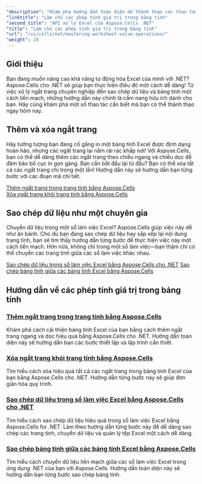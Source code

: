 ```yaml
---
"description": "Khám phá hướng dẫn toàn diện để thành thạo các thao tác giá trị bảng tính trong Excel bằng Aspose.Cells cho .NET, bao gồm thêm và xóa ngắt trang, sao chép dữ liệu, v.v."
"linktitle": "Làm chủ các phép tính giá trị trong bảng tính"
"second_title": "API xử lý Excel của Aspose.Cells .NET"
"title": "Làm chủ các phép tính giá trị trong bảng tính"
"url": "/vi/cells/net/mastering-worksheet-value-operations/"
"weight": 28
---
```


## Giới thiệu

Bạn đang muốn nâng cao khả năng tự động hóa Excel của mình với .NET? Aspose.Cells cho .NET sẽ giúp bạn thực hiện điều đó một cách dễ dàng! Từ việc xử lý ngắt trang chuyên nghiệp đến sao chép dữ liệu và bảng tính một cách liền mạch, những hướng dẫn này chính là cẩm nang hữu ích dành cho bạn. Hãy cùng khám phá một số thao tác cần biết mà bạn có thể thành thạo ngay hôm nay.

## Thêm và xóa ngắt trang  

Hãy tưởng tượng bạn đang cố gắng in một bảng tính Excel được định dạng hoàn hảo, nhưng các ngắt trang lại nằm rải rác khắp nơi! Với Aspose.Cells, bạn có thể dễ dàng thêm các ngắt trang theo chiều ngang và chiều dọc để đảm bảo bố cục in gọn gàng. Bạn cần bắt đầu lại từ đầu? Bạn có thể xóa tất cả các ngắt trang chỉ trong một lần! Hướng dẫn này sẽ hướng dẫn bạn từng bước với các đoạn mã chi tiết.  

[Thêm ngắt trang trong trang tính bằng Aspose.Cells](./adding-page-breaks/)  
[Xóa ngắt trang khỏi trang tính bằng Aspose.Cells](./clear-page-breaks/)  

## Sao chép dữ liệu như một chuyên gia  

Chuyển dữ liệu trong một sổ làm việc Excel? Aspose.Cells giúp việc này dễ như ăn bánh. Cho dù bạn đang sao chép dữ liệu hay sắp xếp lại nội dung trang tính, bạn sẽ tìm thấy hướng dẫn từng bước để thực hiện việc này một cách liền mạch. Hơn nữa, không chỉ trong một sổ làm việc—bạn thậm chí có thể chuyển các trang tính giữa các sổ làm việc khác nhau.  

[Sao chép dữ liệu trong sổ làm việc Excel bằng Aspose.Cells cho .NET](./copy-data-within-excel-workbook/) 
[Sao chép bảng tính giữa các bảng tính Excel bằng Aspose.Cells](./copy-worksheet-between-workbooks/)  

## Hướng dẫn về các phép tính giá trị trong bảng tính
### [Thêm ngắt trang trong trang tính bằng Aspose.Cells](./adding-page-breaks/)
Khám phá cách cải thiện bảng tính Excel của bạn bằng cách thêm ngắt trang ngang và dọc hiệu quả bằng Aspose.Cells cho .NET. Hướng dẫn toàn diện này sẽ hướng dẫn bạn các bước thiết lập và lập trình cần thiết.
### [Xóa ngắt trang khỏi trang tính bằng Aspose.Cells](./clear-page-breaks/)
Tìm hiểu cách xóa hiệu quả tất cả các ngắt trang trong bảng tính Excel của bạn bằng Aspose.Cells cho .NET. Hướng dẫn từng bước này sẽ giúp đơn giản hóa quy trình.
### [Sao chép dữ liệu trong sổ làm việc Excel bằng Aspose.Cells cho .NET](./copy-data-within-excel-workbook/)
Tìm hiểu cách sao chép dữ liệu hiệu quả trong sổ làm việc Excel bằng Aspose.Cells for .NET. Làm theo hướng dẫn từng bước này để dễ dàng sao chép các trang tính, chuyển dữ liệu và quản lý tệp Excel một cách dễ dàng.
### [Sao chép bảng tính giữa các bảng tính Excel bằng Aspose.Cells](./copy-worksheet-between-workbooks/)
Tìm hiểu cách chuyển dữ liệu liền mạch giữa các sổ làm việc Excel trong ứng dụng .NET của bạn với Aspose.Cells. Hướng dẫn toàn diện này sẽ hướng dẫn bạn từng bước sao chép bảng tính.